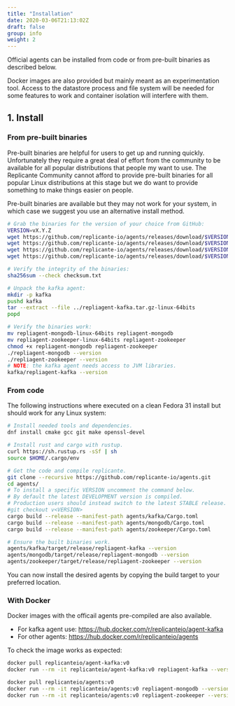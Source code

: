 ```yaml
---
title: "Installation"
date: 2020-03-06T21:13:02Z
draft: false
group: info
weight: 2
---
```


Official agents can be installed from code or from pre-built binaries as described below.

Docker images are also provided but mainly meant as an experimentation tool.
Access to the datastore process and file system will be needed for some features
to work and container isolation will interfere with them.


## 1. Install

### From pre-built binaries
Pre-built binaries are helpful for users to get up and running quickly.
Unfortunately they require a great deal of effort from the community to be available for all
popular distributions that people my want to use.
The Replicante Community cannot afford to provide pre-built binaries for all popular
Linux distributions at this stage but we do want to provide something to make things
easier on people.

Pre-built binaries are available but they may not work for your system, in which case
we suggest you use an alternative install method.

```bash
# Grab the binaries for the version of your choice from GitHub:
VERSION=vX.Y.Z
wget https://github.com/replicante-io/agents/releases/download/$VERSION/checksum.txt
wget https://github.com/replicante-io/agents/releases/download/$VERSION/repliagent-kafka.tar.gz-linux-64bits
wget https://github.com/replicante-io/agents/releases/download/$VERSION/repliagent-mongodb-linux-64bits
wget https://github.com/replicante-io/agents/releases/download/$VERSION/repliagent-zookeeper-linux-64bits

# Verify the integrity of the binaries:
sha256sum --check checksum.txt

# Unpack the kafka agent:
mkdir -p kafka
pushd kafka
tar --extract --file ../repliagent-kafka.tar.gz-linux-64bits
popd

# Verify the binaries work:
mv repliagent-mongodb-linux-64bits repliagent-mongodb
mv repliagent-zookeeper-linux-64bits repliagent-zookeeper
chmod +x repliagent-mongodb repliagent-zookeeper
./repliagent-mongodb --version
./repliagent-zookeeper --version
# NOTE: the kafka agent needs access to JVM libraries.
kafka/repliagent-kafka --version
```


### From code
The following instructions where executed on a clean Fedora 31 install
but should work for any Linux system:
```bash
# Install needed tools and dependencies.
dnf install cmake gcc git make openssl-devel

# Install rust and cargo with rustup.
curl https://sh.rustup.rs -sSf | sh
source $HOME/.cargo/env

# Get the code and compile replicante.
git clone --recursive https://github.com/replicante-io/agents.git
cd agents/
# To install a specific VERSION uncomment the command below.
# By default the latest DEVELOPMENT version is compiled.
# Production users should instead switch to the latest STABLE release.
#git checkout v<VERSION>
cargo build --release --manifest-path agents/kafka/Cargo.toml
cargo build --release --manifest-path agents/mongodb/Cargo.toml
cargo build --release --manifest-path agents/zookeeper/Cargo.toml

# Ensure the built binaries work.
agents/kafka/target/release/repliagent-kafka --version
agents/mongodb/target/release/repliagent-mongodb --version
agents/zookeeper/target/release/repliagent-zookeeper --version
```

You can now install the desired agents by copying the build target to your preferred location.


### With Docker
Docker images with the officail agents pre-compiled are also available.

  * For kafka agent use: https://hub.docker.com/r/replicanteio/agent-kafka
  * For other agents: https://hub.docker.com/r/replicanteio/agents

To check the image works as expected:
```bash
docker pull replicanteio/agent-kafka:v0
docker run --rm -it replicanteio/agent-kafka:v0 repliagent-kafka --version

docker pull replicanteio/agents:v0
docker run --rm -it replicanteio/agents:v0 repliagent-mongodb --version
docker run --rm -it replicanteio/agents:v0 repliagent-zookeeper --version
```

